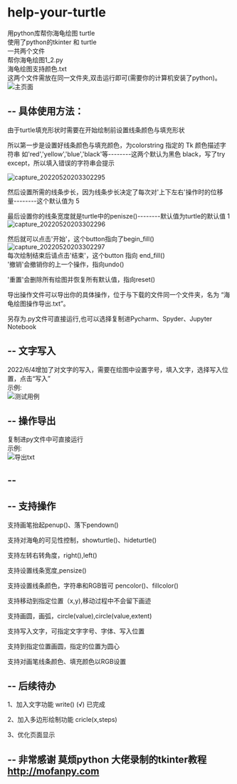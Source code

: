 # help-your-turtle
用python库帮你海龟绘图 turtle   
使用了python的tkinter 和 turtle   
一共两个文件  
帮你海龟绘图1_2.py  
海龟绘图支持颜色.txt   
这两个文件需放在同一文件夹,双击运行即可(需要你的计算机安装了python)。
![主页面](https://user-images.githubusercontent.com/99422473/171906875-dad817d5-76af-473e-894c-3cc425710367.jpeg)
  
--
具体使用方法：   
-- 
由于turtle填充形状时需要在开始绘制前设置线条颜色与填充形状  

所以第一步是设置好线条颜色与填充颜色，为colorstring 指定的 Tk 颜色描述字符串 如'red','yellow','blue','black'等--------这两个默认为黑色 black，写了try except，所以填入错误的字符串会提示
  
![capture_20220520203302295](https://user-images.githubusercontent.com/99422473/169559854-4e1b4dd8-b217-471e-84e2-6d8833b7bc88.jpeg)

然后设置所需的线条步长，因为线条步长决定了每次对'上下左右'操作时的位移量--------这个默认值为 5

最后设置你的线条宽度就是turtle中的penisze()--------默认值为turtle的默认值 1  
![capture_20220520203302296](https://user-images.githubusercontent.com/99422473/169560676-5dbf499b-dd14-48a2-84aa-d68f3750d198.jpeg)
  
 
然后就可以点击'开始'，这个button指向了begin_fill()   
![capture_20220520203302297](https://user-images.githubusercontent.com/99422473/169562313-1916074b-4d36-4176-9378-183162e50fd8.jpeg)  
每次绘制结束后请点击'结束'，这个button 指向 end_fill()   
'撤销'会撤销你的上一个操作，指向undo()

'重置'会删除所有绘图并恢复所有默认值，指向reset()  

导出操作文件可以导出你的具体操作，位于与下载的文件同一个文件夹，名为 “海龟绘图操作导出.txt”。  

另存为.py文件可直接运行,也可以选择复制进Pycharm、Spyder、Jupyter Notebook  

--
文字写入
--  
2022/6/4增加了对文字的写入，需要在绘图中设置字号，填入文字，选择写入位置，点击“写入”  
示例:  
![测试用例](https://user-images.githubusercontent.com/99422473/171907351-6f76c249-3c02-4629-9de7-e052fdc6f5de.jpeg)

-- 
操作导出
--
复制进py文件中可直接运行  
示例:  
![导出txt](https://user-images.githubusercontent.com/99422473/171907772-0edda284-45a5-4045-b212-44fa7832d643.jpeg)

--  
--  
--
支持操作
--
支持画笔抬起penup()、落下pendown()  
  
支持对海龟的可见性控制，showturtle()、hideturtle()  
  
支持左转右转角度，right(),left()  
  
支持设置线条宽度,pensize()  
  
支持设置线条颜色，字符串和RGB皆可 pencolor()、fillcolor()  
  
支持移动到指定位置（x,y),移动过程中不会留下画迹  
  
支持画圆，画弧，circle(value),circle(value,extent)  

支持写入文字，可指定文字字号、字体、写入位置  
  
支持到指定位置画圆，指定的位置为圆心

支持对画笔线条颜色、填充颜色以RGB设置
  
--
后续待办 
--

1、加入文字功能 write() (√) 已完成 
  
2、加入多边形绘制功能 cricle(x,steps)  
  
3、优化页面显示
  


--
非常感谢 莫烦python 大佬录制的tkinter教程 http://mofanpy.com
--
